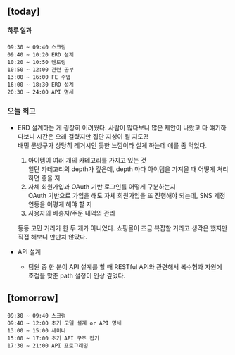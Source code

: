 ## [today]   

#### 하루 일과
```
09:30 ~ 09:40 스크럼
09:40 ~ 10:20 ERD 설계
10:20 ~ 10:50 멘토링
10:50 ~ 12:00 관련 공부
13:00 ~ 16:00 FE 수업
16:00 ~ 18:30 ERD 설계
20:30 ~ 24:00 API 명세
```

### 오늘 회고
* ERD 설계하는 게 굉장히 어려웠다. 사람이 많다보니 많은 제안이 나왔고 다 얘기하다보니 시간은 오래 걸렸지만 집단 지성이 될 지도?!    
   배민 문방구가 상당히 레거시인 듯한 느낌이라 설계 하는데 애를 좀 먹었다.    
   1. 아이템이 여러 개의 카테고리를 가지고 있는 것   
        일단 카테고리의 depth가 깊은데, depth 마다 아이템을 가져올 때 어떻게 처리하면 좋을 지
   2. 자체 회원가입과 OAuth 기반 로그인를 어떻게 구분하는지      
        OAuth 기반으로 가입을 해도 자체 회원가입을 또 진행해야 되는데, SNS 계정 연동을 어떻게 해야 할 지
   4. 사용자의 배송지/주문 내역의 관리
     
    등등 고민 거리가 한 두 개가 아니었다. 쇼핑몰이 조금 복잡할 거라고 생각은 했지만 직접 해보니 만만치 않았다.
* API 설계
  * 팀원 중 한 분이 API 설계를 할 때 RESTful API와 관련해서 복수형과 자원에 초점을 맞춘 path 설정이 인상 깊었다.


## [tomorrow]

```
09:30 ~ 09:40 스크럼
09:40 ~ 12:00 초기 모델 설계 or API 명세
13:00 ~ 15:00 세미나
15:00 ~ 17:00 초기 API 구조 잡기
17:30 ~ 21:00 API 프로그래밍
```

